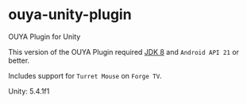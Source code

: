 # ouya-unity-plugin

OUYA Plugin for Unity

This version of the OUYA Plugin required [JDK 8](http://www.oracle.com/technetwork/java/javase/downloads/index.html) and `Android API 21` or better.

Includes support for `Turret Mouse` on `Forge TV`.

Unity: 5.4.1f1
